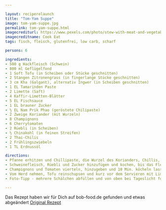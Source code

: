 ```yaml
---

layout: reciperelaunch
title: "Tom-Yam Suppe"
image: tom-yam-suppe.jpg
permalink: tom-yam-suppe.html
imagecrediturl: https://www.pexels.com/photo/stew-with-meat-and-vegetables-placed-in-white-ceramic-bowl-772518/
imagecreditname: Cook Eat
tags: fisch, fleisch, glutenfrei, low carb, scharf

persons: 6

ingredients:
- 500 g Hackfleisch (Schwein)
- 800 ml Geflügelfond
- 1 Soft Tofu (in Scheiben oder Stücke geschnitten)
- 2 Stangen Zitronengrass (in fingerlange Stücke geschnitten)
- 3 cm Kha (Galgant), alternativ Ingwer (in Scheiben geschnitten)
- 1 EL Tamarinden Paste
- 2 Limette (Saft)
- 4 Kaffir-Limetten-Blätter
- 5 EL Fischsauce
- 1 EL brauner Zucker
- ½ EL Nam Prik Phao (geröstete Chilipaste)
- 2 Zweige Koriander (mit Wurzeln)
- 8 Champignons
- 6 Cherrytomaten
- 2 Rüebli (in Scheiben)
- ½ Chinakohl (in feinen Streifen)
- 2 Thai-Chilis
- 2 Frühlingszwiebeln
- 1 TL Erdnussöl

directions:
- Pfanne erhitzen und Chillipaste, die Wurzel des Korianders, Chillis, Kha, Zitronengrass, Kaffirblätter blitz-kurz mit etwas Erdnussöl anbraten und direkt mit der Tamarindensauce, Fischsauce und dann dem Geflügelfont ablöschen. 
- Schweinefleisch, Rüebli und Zucker hinzufügen und kochen, bis das Fleisch ganz durch ist.
- Champignons und Tomaten vierteln, hinzugeben und 10 Min. köcheln lassen. 
- Vom Herd nehmen, Tofu reinschupsen und kurz vor dem Servieren mit Limettensaft abschmecken und Korianderblättern garnieren.
- Foto-Tipp - mehrere Schälchen abfüllen und von oben bei Tageslicht fotografieren.

---
```


Das Rezept haben wir für Dich auf bob-food.de gefunden und etwas abgeändert [Original Rezept](https://bob-food.de/rezept/tom-yam-gung/)